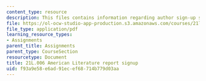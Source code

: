 ```yaml
---
content_type: resource
description: This files contains information regarding author sign-up sheet.
file: https://ol-ocw-studio-app-production.s3.amazonaws.com/courses/21l-006-american-literature-spring-2013/f93a9e58e6ad91ecef68714b779d03aa_MIT21L_006S13_reportsign.pdf
file_type: application/pdf
learning_resource_types:
- Assignments
parent_title: Assignments
parent_type: CourseSection
resourcetype: Document
title: 21L.006 American Literature report signup
uid: f93a9e58-e6ad-91ec-ef68-714b779d03aa
---
```


